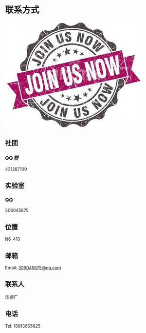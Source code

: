 # 联系方式

![qq](../assets/join.jpg)

## 社团

### QQ 群

431287109

## 实验室

### QQ

306045675

## 位置

N6-410

## 邮箱

Email: 306045675@qq.com

## 联系人

乐德广

## 电话

Tel: 18913665825
